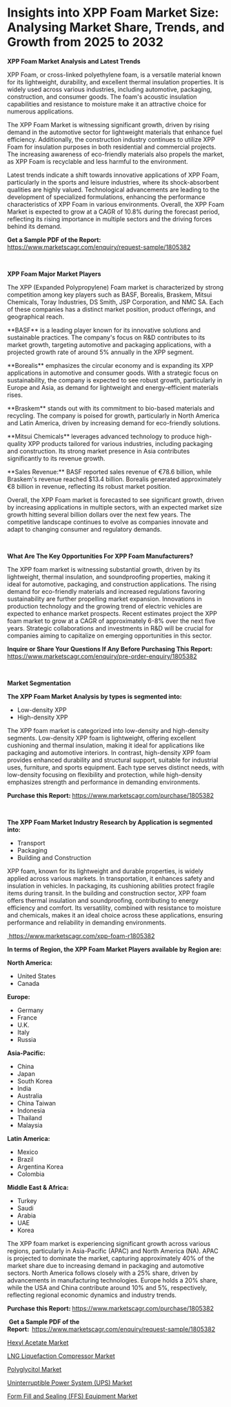 <p><h1>Insights into XPP Foam Market Size: Analysing Market Share, Trends, and Growth from 2025 to 2032</h1></p><p><strong>XPP Foam Market Analysis and Latest Trends</strong></p>
<p><p>XPP Foam, or cross-linked polyethylene foam, is a versatile material known for its lightweight, durability, and excellent thermal insulation properties. It is widely used across various industries, including automotive, packaging, construction, and consumer goods. The foam's acoustic insulation capabilities and resistance to moisture make it an attractive choice for numerous applications.</p><p>The XPP Foam Market is witnessing significant growth, driven by rising demand in the automotive sector for lightweight materials that enhance fuel efficiency. Additionally, the construction industry continues to utilize XPP Foam for insulation purposes in both residential and commercial projects. The increasing awareness of eco-friendly materials also propels the market, as XPP Foam is recyclable and less harmful to the environment.</p><p>Latest trends indicate a shift towards innovative applications of XPP Foam, particularly in the sports and leisure industries, where its shock-absorbent qualities are highly valued. Technological advancements are leading to the development of specialized formulations, enhancing the performance characteristics of XPP Foam in various environments. Overall, the XPP Foam Market is expected to grow at a CAGR of 10.8% during the forecast period, reflecting its rising importance in multiple sectors and the driving forces behind its demand.</p></p>
<p><strong>Get a Sample PDF of the Report:&nbsp;</strong> <a href="https://www.marketscagr.com/enquiry/request-sample/1805382?utm_campaign=2012&utm_medium=2&utm_source=Github&utm_content=ia&utm_term=02042025&utm_id=xpp-foam">https://www.marketscagr.com/enquiry/request-sample/1805382</a></p>
<p>&nbsp;</p>
<p><strong>XPP Foam Major Market Players</strong></p>
<p><p>The XPP (Expanded Polypropylene) Foam market is characterized by strong competition among key players such as BASF, Borealis, Braskem, Mitsui Chemicals, Toray Industries, DS Smith, JSP Corporation, and NMC SA. Each of these companies has a distinct market position, product offerings, and geographical reach.</p><p>**BASF** is a leading player known for its innovative solutions and sustainable practices. The company's focus on R&D contributes to its market growth, targeting automotive and packaging applications, with a projected growth rate of around 5% annually in the XPP segment.</p><p>**Borealis** emphasizes the circular economy and is expanding its XPP applications in automotive and consumer goods. With a strategic focus on sustainability, the company is expected to see robust growth, particularly in Europe and Asia, as demand for lightweight and energy-efficient materials rises.</p><p>**Braskem** stands out with its commitment to bio-based materials and recycling. The company is poised for growth, particularly in North America and Latin America, driven by increasing demand for eco-friendly solutions.</p><p>**Mitsui Chemicals** leverages advanced technology to produce high-quality XPP products tailored for various industries, including packaging and construction. Its strong market presence in Asia contributes significantly to its revenue growth.</p><p>**Sales Revenue:** BASF reported sales revenue of €78.6 billion, while Braskem's revenue reached $13.4 billion. Borealis generated approximately €8 billion in revenue, reflecting its robust market position.</p><p>Overall, the XPP Foam market is forecasted to see significant growth, driven by increasing applications in multiple sectors, with an expected market size growth hitting several billion dollars over the next few years. The competitive landscape continues to evolve as companies innovate and adapt to changing consumer and regulatory demands.</p></p>
<p>&nbsp;</p>
<p><strong>What Are The Key Opportunities For XPP Foam Manufacturers?</strong></p>
<p><p>The XPP foam market is witnessing substantial growth, driven by its lightweight, thermal insulation, and soundproofing properties, making it ideal for automotive, packaging, and construction applications. The rising demand for eco-friendly materials and increased regulations favoring sustainability are further propelling market expansion. Innovations in production technology and the growing trend of electric vehicles are expected to enhance market prospects. Recent estimates project the XPP foam market to grow at a CAGR of approximately 6-8% over the next five years. Strategic collaborations and investments in R&D will be crucial for companies aiming to capitalize on emerging opportunities in this sector.</p></p>
<p><strong>Inquire or Share Your Questions If Any Before Purchasing This Report:</strong> <a href="https://www.marketscagr.com/enquiry/pre-order-enquiry/1805382?utm_campaign=2012&utm_medium=2&utm_source=Github&utm_content=ia&utm_term=02042025&utm_id=xpp-foam">https://www.marketscagr.com/enquiry/pre-order-enquiry/1805382</a></p>
<p>&nbsp;</p>
<p><strong>Market Segmentation</strong></p>
<p><strong>The XPP Foam Market Analysis by types is segmented into:</strong></p>
<p><ul><li>Low-density XPP</li><li>High-density XPP</li></ul></p>
<p><p>The XPP foam market is categorized into low-density and high-density segments. Low-density XPP foam is lightweight, offering excellent cushioning and thermal insulation, making it ideal for applications like packaging and automotive interiors. In contrast, high-density XPP foam provides enhanced durability and structural support, suitable for industrial uses, furniture, and sports equipment. Each type serves distinct needs, with low-density focusing on flexibility and protection, while high-density emphasizes strength and performance in demanding environments.</p></p>
<p><strong>Purchase this Report:&nbsp;</strong><a href="https://www.marketscagr.com/purchase/1805382?utm_campaign=2012&utm_medium=2&utm_source=Github&utm_content=ia&utm_term=02042025&utm_id=xpp-foam">https://www.marketscagr.com/purchase/1805382</a></p>
<p>&nbsp;</p>
<p><strong>The XPP Foam Market Industry Research by Application is segmented into:</strong></p>
<p><ul><li>Transport</li><li>Packaging</li><li>Building and Construction</li></ul></p>
<p><p>XPP foam, known for its lightweight and durable properties, is widely applied across various markets. In transportation, it enhances safety and insulation in vehicles. In packaging, its cushioning abilities protect fragile items during transit. In the building and construction sector, XPP foam offers thermal insulation and soundproofing, contributing to energy efficiency and comfort. Its versatility, combined with resistance to moisture and chemicals, makes it an ideal choice across these applications, ensuring performance and reliability in demanding environments.</p></p>
<p><a href="https://www.marketscagr.com/xpp-foam-r1805382?utm_campaign=2012&utm_medium=2&utm_source=Github&utm_content=ia&utm_term=02042025&utm_id=xpp-foam">&nbsp;https://www.marketscagr.com/xpp-foam-r1805382</a></p>
<p><strong>In terms of Region, the XPP Foam Market Players available by Region are:</strong></p>
<p>
    <p> <strong> North America: </strong>
        <ul>
            <li>United States</li>
            <li>Canada</li>
        </ul>
        </p> 
    <p> <strong> Europe: </strong>
        <ul>
            <li>Germany</li>
            <li>France</li>
            <li>U.K.</li>
            <li>Italy</li>
            <li>Russia</li>
        </ul>
        </p> 
    <p> <strong> Asia-Pacific: </strong>
        <ul>
            <li>China</li>
            <li>Japan</li>
            <li>South Korea</li>
            <li>India</li>
            <li>Australia</li>
            <li>China Taiwan</li>
            <li>Indonesia</li>
            <li>Thailand</li>
            <li>Malaysia</li>
        </ul>
        </p> 
    <p> <strong> Latin America: </strong>
        <ul>
            <li>Mexico</li>
            <li>Brazil</li>
            <li>Argentina Korea</li>
            <li>Colombia</li>
        </ul>
        </p> 
    <p> <strong> Middle East & Africa: </strong>
        <ul>
            <li>Turkey</li>
            <li>Saudi</li>
            <li>Arabia</li>
            <li>UAE</li>
            <li>Korea</li>
        </ul>
    </p>
    </p>
<p><p>The XPP foam market is experiencing significant growth across various regions, particularly in Asia-Pacific (APAC) and North America (NA). APAC is projected to dominate the market, capturing approximately 40% of the market share due to increasing demand in packaging and automotive sectors. North America follows closely with a 25% share, driven by advancements in manufacturing technologies. Europe holds a 20% share, while the USA and China contribute around 10% and 5%, respectively, reflecting regional economic dynamics and industry trends.</p></p>
<p><strong>Purchase this Report: </strong><a href="https://www.marketscagr.com/purchase/1805382?utm_campaign=2012&utm_medium=2&utm_source=Github&utm_content=ia&utm_term=02042025&utm_id=xpp-foam">https://www.marketscagr.com/purchase/1805382</a></p>
<p>&nbsp;<strong>Get a Sample PDF of the Report:&nbsp;&nbsp;</strong><a href="https://www.marketscagr.com/enquiry/request-sample/1805382?utm_campaign=2012&utm_medium=2&utm_source=Github&utm_content=ia&utm_term=02042025&utm_id=xpp-foam">https://www.marketscagr.com/enquiry/request-sample/1805382</a></p>
<p><strong></strong></p>
<p><p><a href="https://github.com/pupunhez/Market-Research-Report-List-1/blob/main/hexyl-acetate-market.md?utm_campaign=2012&utm_medium=2&utm_source=Github&utm_content=ia&utm_term=02042025&utm_id=xpp-foam">Hexyl Acetate Market</a></p><p><a href="https://www.linkedin.com/pulse/lng-liquefaction-compressor-market-analysis-industry-2ykae?utm_campaign=2012&utm_medium=2&utm_source=Github&utm_content=ia&utm_term=02042025&utm_id=xpp-foam">LNG Liquefaction Compressor Market</a></p><p><a href="https://github.com/gaiusmelyna/Market-Research-Report-List-1/blob/main/polyglycitol-market.md?utm_campaign=2012&utm_medium=2&utm_source=Github&utm_content=ia&utm_term=02042025&utm_id=xpp-foam">Polyglycitol Market</a></p><p><a href="https://www.linkedin.com/pulse/insightful-uninterruptible-power-system-ups-market-report-gqdxe?utm_campaign=2012&utm_medium=2&utm_source=Github&utm_content=ia&utm_term=02042025&utm_id=xpp-foam">Uninterruptible Power System (UPS) Market</a></p><p><a href="https://www.linkedin.com/pulse/market-dynamics-form-fill-sealing-ffs-equipment-122-growth-sivde?utm_campaign=2012&utm_medium=2&utm_source=Github&utm_content=ia&utm_term=02042025&utm_id=xpp-foam">Form Fill and Sealing (FFS) Equipment Market</a></p></p>